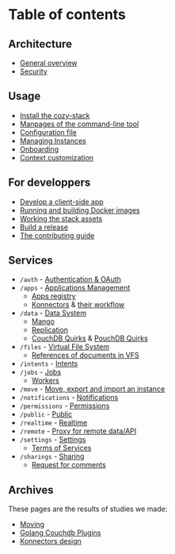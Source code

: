 # Table of contents

## Architecture

-   [General overview](architecture.md)
-   [Security](security.md)

## Usage

-   [Install the cozy-stack](INSTALL.md)
-   [Manpages of the command-line tool](cli/cozy-stack.md)
-   [Configuration file](config.md)
-   [Managing Instances](instance.md)
-   [Onboarding](onboarding.md)
-   [Context customization](custom-context.md)

## For developpers

-   [Develop a client-side app](client-app-dev.md)
-   [Running and building Docker images](docker.md)
-   [Working the stack assets](assets.md)
-   [Build a release](release.md)
-   [The contributing guide](CONTRIBUTING.md)

## Services

-   `/auth` - [Authentication & OAuth](auth.md)
-   `/apps` - [Applications Management](apps.md)
    -   [Apps registry](registry.md)
    -   [Konnectors](konnectors.md) &
        [their workflow](konnectors-workflow.md)
-   `/data` - [Data System](data-system.md)
    -   [Mango](mango.md)
    -   [Replication](replication.md)
    -   [CouchDB Quirks](couchdb-quirks.md) &
        [PouchDB Quirks](pouchdb-quirks.md)
-   `/files` - [Virtual File System](files.md)
    -   [References of documents in VFS](references-docs-in-vfs.md)
-   `/intents` - [Intents](intents.md)
-   `/jobs` - [Jobs](jobs.md)
    -   [Workers](workers.md)
-   `/move` - [Move, export and import an instance](move.md)
-   `/notifications` - [Notifications](notifications.md)
-   `/permissions` - [Permissions](permissions.md)
-   `/public` - [Public](public.md)
-   `/realtime` - [Realtime](realtime.md)
-   `/remote` - [Proxy for remote data/API](remote.md)
-   `/settings` - [Settings](settings.md)
    -   [Terms of Services](user-action-required.md)
-   `/sharings` - [Sharing](sharing.md)
    -   [Request for comments](sharing-design.md)

## Archives

These pages are the results of studies we made:

-   [Moving](moving.md)
-   [Golang Couchdb Plugins](couchdb-plugins.md)
-   [Konnectors design](konnectors-design.md)
